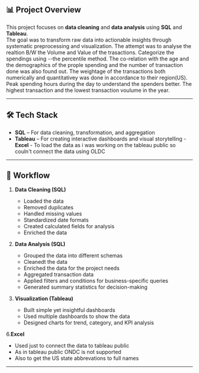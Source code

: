## 📊 Project Overview
This project focuses on **data cleaning** and **data analysis** using **SQL** and **Tableau**.  
The goal was to transform raw data into actionable insights through systematic preprocessing and visualization.
The attempt was to analyse the realtion B/W the Volume and Value of the trasactions. Categorize the spendings using 
 --the percentile method.
The co-relation with the age and the demographics of the prople spending and the number of transaction done was also found out.
The weightage of the transactions both numerically and quantitativey was done in accordance to their region(US).
Peak spending hours during the day to understand the spenders better.
The highest transaction and the lowest transaction voulume in the year.

---

## 🛠 Tech Stack
- **SQL** – For data cleaning, transformation, and aggregation
- **Tableau** – For creating interactive dashboards and visual storytelling
-**Excel** - To load the data as i was working on the tableau public so couln't connect the data using OLDC
  
---

## 🔄 Workflow
1. **Data Cleaning (SQL)**
   - Loaded the data  
   - Removed duplicates
   - Handled missing values
   - Standardized date formats
   - Created calculated fields for analysis
   - Enriched the data

3. **Data Analysis (SQL)**
   - Grouped the data into different schemas
   - Cleanedt the data
   - Enriched the data for the project needs
   - Aggregated transaction data
   - Applied filters and conditions for business-specific queries
   - Generated summary statistics for decision-making

5. **Visualization (Tableau)**
   - Built simple yet insightful dashboards
   - Used multiple dashboards to show the data
   - Designed charts for trend, category, and KPI analysis

6.**Excel**
  - Used just to connect the data to tableau public
  - As in tableau public ONDC is not supported
  - Also to get the US state abbrevations to full names


---


